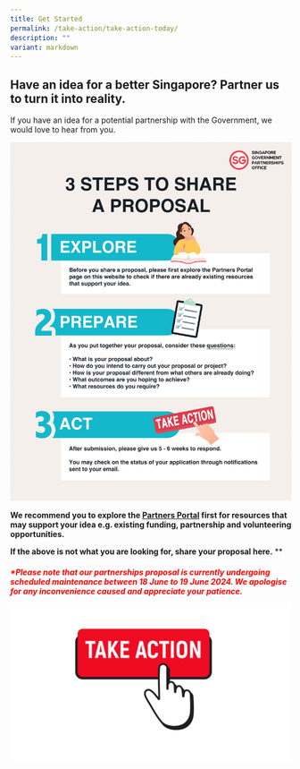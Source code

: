 ```yaml
---
title: Get Started
permalink: /take-action/take-action-today/
description: ""
variant: markdown
---
```

## Have an idea for a better Singapore? Partner us to turn it into reality. 

If you have an idea for a potential partnership with the Government, we would love to hear from you.

![](/images/Get%20Started/3_Steps_to_Share_a_Proposal_clean_add_logo.png)

 **We recommend you to explore the [Partners Portal](/take-action/partnersportal) first for resources that may support your idea e.g. existing funding, partnership and volunteering opportunities.**
 
**If the above is not what you are looking for, share your proposal here.**
**<h5 style="color: #ff0000">***Please note that our partnerships proposal is currently undergoing scheduled maintenance between 18 June to 19 June 2024. 
We apologise for any inconvenience caused and appreciate your patience.**

[![](/images/take%20action.png)](https://go.gov.sg/takeactiontoday)</h5>